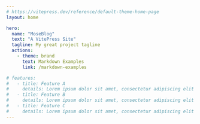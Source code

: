 ```yaml
---
# https://vitepress.dev/reference/default-theme-home-page
layout: home

hero:
  name: "MoseBlog"
  text: "A VitePress Site"
  tagline: My great project tagline
  actions:
    - theme: brand
      text: Markdown Examples
      link: /markdown-examples

# features:
#   - title: Feature A
#     details: Lorem ipsum dolor sit amet, consectetur adipiscing elit
#   - title: Feature B
#     details: Lorem ipsum dolor sit amet, consectetur adipiscing elit
#   - title: Feature C
#     details: Lorem ipsum dolor sit amet, consectetur adipiscing elit
---
```


